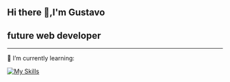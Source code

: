 ## Hi there 👋,I'm Gustavo
## future web developer
<hr></hr>
🌱 I’m currently learning:

[![My Skills](https://skillicons.dev/icons?i=js,html,css,ts,linux)](https://skillicons.dev)

<!--


- 🔭 I’m currently working on ...
- 
- 👯 I’m looking to collaborate on ...
- 🤔 I’m looking for help with ...
- 💬 Ask me about ...
- 📫 How to reach me: ...
- 😄 Pronouns: ...
- ⚡ Fun fact: ...
-->
